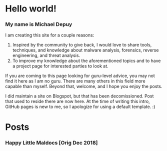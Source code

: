 # Hello world!
### My name is Michael Depuy
I am creating this site for a couple reasons:

1. Inspired by the community to give back, I would love to share tools, techniques, and knowledge about malware analysis, forensics, reverse engineering, and threat analysis. 
2. To improve my knowledge about the aforementioned topics and to have a project page for interested parties to look at.

If you are coming to this page looking for guru-level advice, you may not find it here as I am no guru. There are many others in this field more capable than myself. Beyond that, welcome, and I hope you enjoy the posts.

I did maintain a site on Blogspot, but that has been decomissioned. Post that used to reside there are now here. At the time of writing this intro, GitHub pages is new to me, so I apologize for using a default template. :)

# Posts
### Happy Little Maldocs [Orig Dec 2018]
